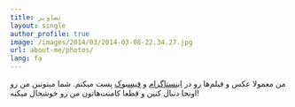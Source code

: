 ```yaml
---
title: تصاویر
layout: single
author_profile: true
image: /images/2014/03/2014-03-08-22.34.27.jpg
url: about-me/photos/
lang: fa
---
```

من معمولا عکس و فیلم‌ها رو در [اینستاگرام](http://instagram.com/omidfarhang) و [فیسبوک](https://www.facebook.com/omidfarhang) پست میکنم. شما میتونین من رو اونجا دنبال کنین و قطعا کامنت‌هاتون من رو خوشحال میکنه!

